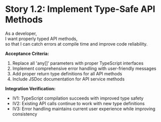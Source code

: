 # Story 1.2: Implement Type-Safe API Methods
As a developer,  
I want properly typed API methods,  
so that I can catch errors at compile time and improve code reliability.

**Acceptance Criteria:**
1. Replace all 'any[]' parameters with proper TypeScript interfaces
2. Implement comprehensive error handling with user-friendly messages
3. Add proper return type definitions for all API methods
4. Include JSDoc documentation for API service methods

**Integration Verification:**
- IV1: TypeScript compilation succeeds with improved type safety
- IV2: Existing API calls continue to work with new type definitions
- IV3: Error handling maintains current user experience while improving consistency
